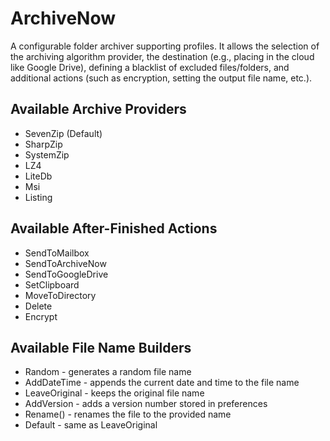 # ArchiveNow

A configurable folder archiver supporting profiles. It allows the selection of the archiving algorithm provider, the destination (e.g., placing in the cloud like Google Drive), defining a blacklist of excluded files/folders, and additional actions (such as encryption, setting the output file name, etc.).

## Available Archive Providers

- SevenZip (Default)
- SharpZip
- SystemZip
- LZ4
- LiteDb
- Msi
- Listing
  
## Available After-Finished Actions

- SendToMailbox
- SendToArchiveNow
- SendToGoogleDrive
- SetClipboard
- MoveToDirectory
- Delete
- Encrypt

## Available File Name Builders

- Random - generates a random file name
- AddDateTime - appends the current date and time to the file name
- LeaveOriginal - keeps the original file name
- AddVersion - adds a version number stored in preferences
- Rename(<name>) - renames the file to the provided name
- Default - same as LeaveOriginal

